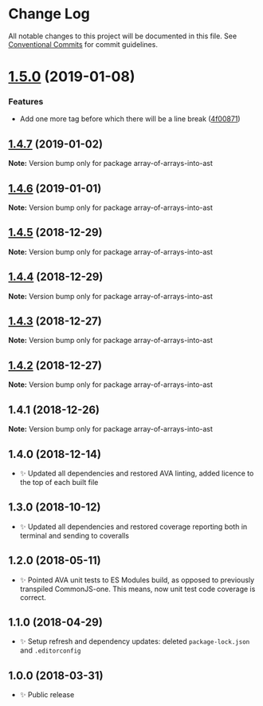 # Change Log

All notable changes to this project will be documented in this file.
See [Conventional Commits](https://conventionalcommits.org) for commit guidelines.

# [1.5.0](https://bitbucket.org/codsen/codsen/src/master/packages/array-of-arrays-into-ast/compare/array-of-arrays-into-ast@1.4.7...array-of-arrays-into-ast@1.5.0) (2019-01-08)


### Features

* Add one more tag before which there will be a line break ([4f00871](https://bitbucket.org/codsen/codsen/src/master/packages/array-of-arrays-into-ast/commits/4f00871))





## [1.4.7](https://bitbucket.org/codsen/codsen/src/master/packages/array-of-arrays-into-ast/compare/array-of-arrays-into-ast@1.4.6...array-of-arrays-into-ast@1.4.7) (2019-01-02)

**Note:** Version bump only for package array-of-arrays-into-ast

## [1.4.6](https://bitbucket.org/codsen/codsen/src/master/packages/array-of-arrays-into-ast/compare/array-of-arrays-into-ast@1.4.5...array-of-arrays-into-ast@1.4.6) (2019-01-01)

**Note:** Version bump only for package array-of-arrays-into-ast

## [1.4.5](https://bitbucket.org/codsen/codsen/src/master/packages/array-of-arrays-into-ast/compare/array-of-arrays-into-ast@1.4.4...array-of-arrays-into-ast@1.4.5) (2018-12-29)

**Note:** Version bump only for package array-of-arrays-into-ast

## [1.4.4](https://bitbucket.org/codsen/codsen/src/master/packages/array-of-arrays-into-ast/compare/array-of-arrays-into-ast@1.4.3...array-of-arrays-into-ast@1.4.4) (2018-12-29)

**Note:** Version bump only for package array-of-arrays-into-ast

## [1.4.3](https://bitbucket.org/codsen/codsen/src/master/packages/array-of-arrays-into-ast/compare/array-of-arrays-into-ast@1.4.2...array-of-arrays-into-ast@1.4.3) (2018-12-27)

**Note:** Version bump only for package array-of-arrays-into-ast

## [1.4.2](https://bitbucket.org/codsen/codsen/src/master/packages/array-of-arrays-into-ast/compare/array-of-arrays-into-ast@1.4.1...array-of-arrays-into-ast@1.4.2) (2018-12-27)

**Note:** Version bump only for package array-of-arrays-into-ast

## 1.4.1 (2018-12-26)

**Note:** Version bump only for package array-of-arrays-into-ast

## 1.4.0 (2018-12-14)

- ✨ Updated all dependencies and restored AVA linting, added licence to the top of each built file

## 1.3.0 (2018-10-12)

- ✨ Updated all dependencies and restored coverage reporting both in terminal and sending to coveralls

## 1.2.0 (2018-05-11)

- ✨ Pointed AVA unit tests to ES Modules build, as opposed to previously transpiled CommonJS-one. This means, now unit test code coverage is correct.

## 1.1.0 (2018-04-29)

- ✨ Setup refresh and dependency updates: deleted `package-lock.json` and `.editorconfig`

## 1.0.0 (2018-03-31)

- ✨ Public release
